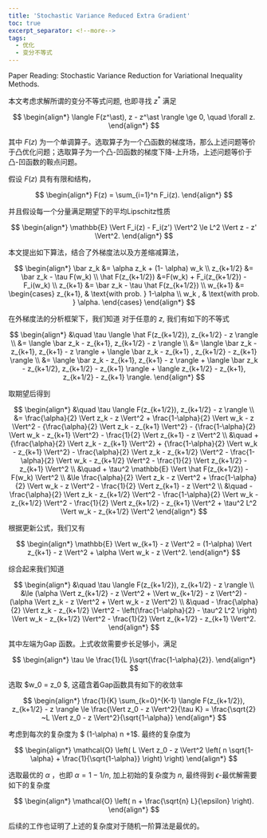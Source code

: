 ```yaml
---
title: 'Stochastic Variance Reduced Extra Gradient'
toc: true
excerpt_separator: <!--more-->
tags: 		
  - 优化
  - 变分不等式
---
```




Paper Reading: Stochastic Variance Reduction for Variational Inequality Methods.



<!--more-->



本文考虑求解所谓的变分不等式问题, 也即寻找 $z^\ast$ 满足


$$
\begin{align*}
\langle F(z^\ast), z - z^\ast \rangle \ge 0, \quad \forall z.
\end{align*}
$$


其中 $F(z)$ 为一个单调算子。选取算子为一个凸函数的梯度场，那么上述问题等价于凸优化问题；选取算子为一个凸-凹函数的梯度下降-上升场，上述问题等价于凸-凹函数的鞍点问题。



假设 $F(z)$ 具有有限和结构，


$$
\begin{align*}
F(z) = \sum_{i=1}^n F_i(z).
\end{align*}
$$


并且假设每一个分量满足期望下的平均Lipschitz性质


$$
\begin{align*}
\mathbb{E} \Vert F_i(z) - F_i(z') \Vert^2 \le L^2 \Vert z - z' \Vert^2.
\end{align*}
$$




本文提出如下算法，结合了外梯度法以及方差缩减算法，


$$
\begin{align*}
\bar z_k &= \alpha z_k + (1- \alpha) w_k \\
z_{k+1/2} &= \bar z_k - \tau F(w_k) \\
\hat F(z_{k+1/2}) &=F(w_k) + F_i(z_{k+1/2}) - F_i(w_k) \\
z_{k+1} &= \bar z_k - \tau \hat F(z_{k+1/2}) \\
w_{k+1} &= 
\begin{cases}
z_{k+1}, & \text{with prob. } 1-\alpha \\
w_k , & \text{with prob. } \alpha.
\end{cases}
\end{align*}
$$


在外梯度法的分析框架下，我们知道 对于任意的 $z$,  我们有如下的不等式


$$
\begin{align*}
&\quad \tau \langle \hat F(z_{k+1/2}), z_{k+1/2} - z \rangle \\
&= \langle \bar z_k - z_{k+1}, z_{k+1/2} - z \rangle \\
&=  \langle \bar z_k - z_{k+1}, z_{k+1} - z \rangle + \langle \bar z_k - z_{k+1} , z_{k+1/2} - z_{k+1} \rangle \\
&= \langle \bar z_k - z_{k+1}, z_{k+1} - z \rangle + \langle \bar z_k - z_{k+1/2}, z_{k+1/2} - z_{k+1} \rangle + \langle z_{k+1/2} - z_{k+1}, z_{k+1/2} - z_{k+1} \rangle.
\end{align*}
$$




取期望后得到


$$
\begin{align*}
&\quad  \tau \langle F(z_{k+1/2}), z_{k+1/2} - z \rangle \\
&= \frac{\alpha}{2} \Vert z_k - z \Vert^2 + \frac{1-\alpha}{2} \Vert w_k - z \Vert^2 - {\frac{\alpha}{2} \Vert z_k - z_{k+1} \Vert^2} - {\frac{1-\alpha}{2} \Vert w_k - z_{k+1} \Vert^2} - \frac{1}{2} \Vert z_{k+1} - z \Vert^2 \\
&\quad + {\frac{\alpha}{2} \Vert z_k - z_{k+1} \Vert^2} + {\frac{1-\alpha}{2} \Vert w_k - z_{k+1} \Vert^2} - \frac{\alpha}{2} \Vert z_k - z_{k+1/2} \Vert^2 - \frac{1-\alpha}{2} \Vert w_k - z_{k+1/2} \Vert^2 - \frac{1}{2} \Vert z_{k+1/2} - z_{k+1} \Vert^2 \\
&\quad + \tau^2 \mathbb{E} \Vert \hat F(z_{k+1/2}) - F(w_k) \Vert^2 \\
&\le \frac{\alpha}{2} \Vert z_k - z \Vert^2 + \frac{1-\alpha}{2} \Vert w_k - z \Vert^2 - \frac{1}{2} \Vert z_{k+1} - z \Vert^2 \\
&\quad - \frac{\alpha}{2} \Vert z_k - z_{k+1/2} \Vert^2  - \frac{1-\alpha}{2} \Vert w_k - z_{k+1/2} \Vert^2 - \frac{1}{2} \Vert z_{k+1/2} - z_{k+1} \Vert^2 + \tau^2 L^2 \Vert w_k -  z_{k+1/2}  \Vert^2
\end{align*}
$$


根据更新公式，我们又有


$$
\begin{align*}
\mathbb{E} \Vert w_{k+1} - z \Vert^2 = (1-\alpha) \Vert z_{k+1} - z \Vert^2 + \alpha \Vert w_k - z \Vert^2.
\end{align*}
$$




综合起来我们知道


$$
\begin{align*}
&\quad \tau \langle F(z_{k+1/2}), z_{k+1/2} - z \rangle  \\ 
&\le (\alpha \Vert z_{k+1/2} - z \Vert^2 + \Vert w_{k+1/2} - z \Vert^2) - (\alpha \Vert z_k - z \Vert^2 + \Vert w_k - z \Vert^2) \\
&\quad -  \frac{\alpha}{2} \Vert z_k - z_{k+1/2} \Vert^2  - \left(\frac{1-\alpha}{2} - \tau^2 L^2 \right) \Vert w_k - z_{k+1/2} \Vert^2 - \frac{1}{2} \Vert z_{k+1/2} - z_{k+1} \Vert^2.
\end{align*}
$$


其中左端为Gap 函数。上式收敛需要步长足够小，满足


$$
\begin{align*}
\tau \le \frac{1}{L }\sqrt{\frac{1-\alpha}{2}}.
\end{align*}
$$


选取 $w_0 = z_0 $, 这蕴含着Gap函数具有如下的收敛率


$$
\begin{align*}
\frac{1}{K} \sum_{k=0}^{K-1} \langle F(z_{k+1/2}), z_{k+1/2} - z \rangle \le \frac{\Vert z_0 - z \Vert^2}{\tau K} = \frac{\sqrt{2} ~L \Vert z_0 - z \Vert^2}{\sqrt{1-\alpha}}
\end{align*}
$$


考虑到每次的复杂度为 $ (1-\alpha) n +1$. 最终的复杂度为


$$
\begin{align*}
\mathcal{O} \left( L \Vert z_0 - z \Vert^2 \left( n \sqrt{1-\alpha} + \frac{1}{\sqrt{1-\alpha}} \right)  \right)
\end{align*}
$$




选取最优的 $\alpha$ ，也即 $\alpha = 1- 1/n$,  加上初始的复杂度为 $n$, 最终得到 $\epsilon$-最优解需要如下的复杂度


$$
\begin{align*}
\mathcal{O} \left( n + \frac{\sqrt{n} L}{\epsilon}  \right).
\end{align*}
$$


后续的工作也证明了上述的复杂度对于随机一阶算法是最优的。

